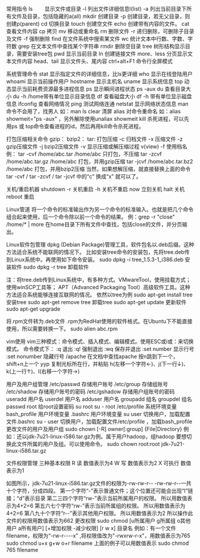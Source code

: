 常用指令
ls　　        显示文件或目录
     -l           列出文件详细信息l(list)
     -a          列出当前目录下所有文件及目录，包括隐藏的a(all)
mkdir         创建目录
     -p           创建目录，若无父目录，则创建p(parent)
cd               切换目录
touch          创建空文件
echo            创建带有内容的文件。
cat              查看文件内容
cp                拷贝
mv               移动或重命名
rm               删除文件
     -r            递归删除，可删除子目录及文件
     -f            强制删除
find              在文件系统中搜索某文件
wc                统计文本中行数、字数、字符数
grep             在文本文件中查找某个字符串
rmdir           删除空目录
tree             树形结构显示目录，需要安装tree包
pwd              显示当前目录
ln                  创建链接文件
more、less  分页显示文本文件内容
head、tail    显示文件头、尾内容
ctrl+alt+F1  命令行全屏模式

系统管理命令
stat              显示指定文件的详细信息，比ls更详细
who               显示在线登陆用户
whoami          显示当前操作用户
hostname      显示主机名
uname           显示系统信息
top                动态显示当前耗费资源最多进程信息
ps                  显示瞬间进程状态 ps -aux
du                  查看目录大小 du -h /home带有单位显示目录信息
df                  查看磁盘大小 df -h 带有单位显示磁盘信息
ifconfig          查看网络情况
ping                测试网络连通
netstat          显示网络状态信息
man                命令不会用了，找男人  如：man ls
clear              清屏
alias               对命令重命名 如：alias showmeit="ps -aux" ，另外解除使用unaliax showmeit
kill                 杀死进程，可以先用ps 或 top命令查看进程的id，然后再用kill命令杀死进程。

打包压缩相关命令
gzip：
bzip2：
tar:                打包压缩
     -c              归档文件
     -x              压缩文件
     -z              gzip压缩文件
     -j              bzip2压缩文件
     -v              显示压缩或解压缩过程 v(view)
     -f              使用档名
例：
tar -cvf /home/abc.tar /home/abc              只打包，不压缩
tar -zcvf /home/abc.tar.gz /home/abc        打包，并用gzip压缩
tar -jcvf /home/abc.tar.bz2 /home/abc      打包，并用bzip2压缩
当然，如果想解压缩，就直接替换上面的命令  tar -cvf  / tar -zcvf  / tar -jcvf 中的“c” 换成“x” 就可以了。

关机/重启机器
shutdown
     -r             关机重启
     -h             关机不重启
     now          立刻关机
halt               关机
reboot          重启

Linux管道
将一个命令的标准输出作为另一个命令的标准输入。也就是把几个命令组合起来使用，后一个命令除以前一个命令的结果。
例：grep -r "close" /home/* | more       在home目录下所有文件中查找，包括close的文件，并分页输出。

Linux软件包管理
dpkg (Debian Package)管理工具，软件包名以.deb后缀。这种方法适合系统不能联网的情况下。
比如安装tree命令的安装包，先将tree.deb传到Linux系统中。再使用如下命令安装。
sudo dpkg -i tree_1.5.3-1_i386.deb         安装软件
sudo dpkg -r tree                                     卸载软件

注：将tree.deb传到Linux系统中，有多种方式。VMwareTool，使用挂载方式；使用winSCP工具等；
APT（Advanced Packaging Tool）高级软件工具。这种方法适合系统能够连接互联网的情况。
依然以tree为例
sudo apt-get install tree                         安装tree
sudo apt-get remove tree                       卸载tree
sudo apt-get update                                 更新软件
sudo apt-get upgrade        

将.rpm文件转为.deb文件
.rpm为RedHat使用的软件格式。在Ubuntu下不能直接使用，所以需要转换一下。
sudo alien abc.rpm

vim使用
vim三种模式：命令模式、插入模式、编辑模式。使用ESC或i或：来切换模式。
命令模式下：
:q                      退出
:q!                     强制退出
:wq                   保存并退出
:set number     显示行号
:set nonumber  隐藏行号
/apache            在文档中查找apache 按n跳到下一个，shift+n上一个
yyp                   复制光标所在行，并粘贴
h(左移一个字符←)、j(下一行↓)、k(上一行↑)、l(右移一个字符→)

用户及用户组管理
/etc/passwd    存储用户账号
/etc/group       存储组账号
/etc/shadow    存储用户账号的密码
/etc/gshadow  存储用户组账号的密码
useradd 用户名
userdel 用户名
adduser 用户名
groupadd 组名
groupdel 组名
passwd root     给root设置密码
su root
su - root 
/etc/profile     系统环境变量
bash_profile     用户环境变量
.bashrc              用户环境变量
su user              切换用户，加载配置文件.bashrc
su - user            切换用户，加载配置文件/etc/profile ，加载bash_profile
更改文件的用户及用户组
sudo chown [-R] owner[:group] {File|Directory}
例如：还以jdk-7u21-linux-i586.tar.gz为例。属于用户hadoop，组hadoop
要想切换此文件所属的用户及组。可以使用命令。
sudo chown root:root jdk-7u21-linux-i586.tar.gz

文件权限管理
三种基本权限
R           读         数值表示为4
W          写         数值表示为2
X           可执行  数值表示为1

如图所示，jdk-7u21-linux-i586.tar.gz文件的权限为-rw-rw-r--
-rw-rw-r--一共十个字符，分成四段。
第一个字符“-”表示普通文件；这个位置还可能会出现“l”链接；“d”表示目录
第二三四个字符“rw-”表示当前所属用户的权限。   所以用数值表示为4+2=6
第五六七个字符“rw-”表示当前所属组的权限。      所以用数值表示为4+2=6
第八九十个字符“r--”表示其他用户权限。              所以用数值表示为2
所以操作此文件的权限用数值表示为662 
更改权限
sudo chmod [u所属用户  g所属组  o其他用户  a所有用户]  [+增加权限  -减少权限]  [r  w  x]   目录名 
例如：有一个文件filename，权限为“-rw-r----x” ,将权限值改为"-rwxrw-r-x"，用数值表示为765
sudo chmod u+x g+w o+r  filename
上面的例子可以用数值表示
sudo chmod 765 filename